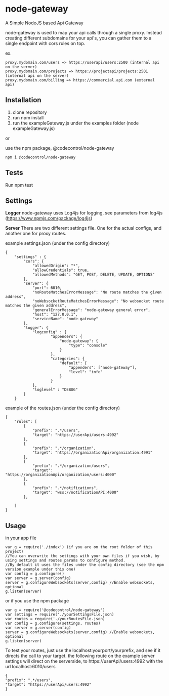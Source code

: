 # node-gateway

A Simple NodeJS based Api Gateway

node-gateway is used to map your api calls through a single proxy. 
Instead creating different subdomains for your api's, you can gather them to a single endpoint with cors rules on top.

ex.
```
proxy.mydomain.com/users => https://userapi/users:2500 (internal api on the server)
proxy.mydomain.com/projects => https://projectapi/projects:2501 (internal api on the server)
proxy.mydomain.com/billing => https://commercial.api.com (external api)
```

## Installation
1. clone repository
2. run npm install
3. run the exampleGateway.js under the examples folder (node exampleGateway.js)

or

use the npm package, @codecontrol/node-gateway
```
npm i @codecontrol/node-gateway
````

## Tests
Run npm test

## Settings
**Logger**
node-gateway uses Log4js for logging, see parameters from log4js (https://www.npmjs.com/package/log4js)

**Server**
There are two different settings file. 
One for the actual configs, and another one for proxy routes.

example settings.json (under the config directory)
```
{
    "settings" : {
        "cors": {
            "allowedOrigin": "*",
            "allowCredentials": true,
            "allowedMethods": "GET, POST, DELETE, UPDATE, OPTIONS"
        },
        "server": {
            "port": 6010, 
            "noRouteMatchesErrorMessage": "No route matches the given address",
            "noWebsocketRouteMatchesErrorMessage": "No websocket route matches the given address",
            "generalErrorMessage": "node-gateway general error",
            "host": "127.0.0.1",
            "serviceName": "node-gateway"
        }, 
        "logger": {
            "logconfig" : { 
                    "appenders": {
                        "node-gateway": { 
                            "type": "console"
                        }
                    },
                    "categories": { 
                        "default": { 
                            "appenders": ["node-gateway"], 
                            "level": "info" 
                        } 
                    }
            },
            "loglevel" : "DEBUG"
        }
    }
```

example of the routes.json (under the config directory)
```
{
    "rules": [
        {
            "prefix": ".*/users",
            "target": "https://userApi/users:4992"
        },
        {
            "prefix": ".*/organization",
            "target": "https://organizationApi/organization:4991"
        },
        {
            "prefix": ".*/organization/users",
            "target": "https://organizationApi/organization/users:4000"
        },
        {
            "prefix": ".*/notifications",
            "target": "wss://notificationAPI:4000"
        },
        
    ]
}
```

## Usage

in your app file
```
var g = require('./index') (if you are on the root folder of this project)
//You can overwrite the settings with your own files if you wish, by using settings and routes params to configure method. 
//By default it uses the files under the config directory (see the npm version example under this one)
var config = g.configure() 
var server = g.server(config)
server = g.configureWebsockets(server,config) //Enable websockets, optional
g.listen(server)
```

or if you use the npm package

```
var g = require('@codecontrol/node-gateway')
var settings = require('./yourSettingsFile.json)
var routes = require('./yourRoutesFile.json)
var config = g.configure(settings, routes)
var server = g.server(config)
server = g.configureWebsockets(server,config) //Enable websockets, optional
g.listen(server)
```

To test your routes, just use the localhost:yourport/yourprefix, and see if it directs the call to your target.
the following route on the example server settings will direct on the serverside, to https://userApi/users:4992 with the url localhost:6010/users
```
{
"prefix": ".*/users",
"target": "https://userApi/users:4992"
}
```
